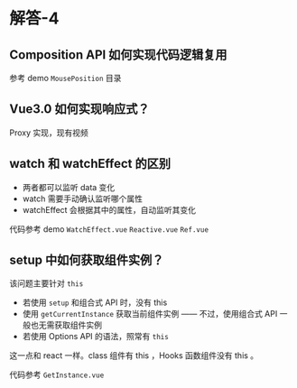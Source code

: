 # 解答-4

## Composition API 如何实现代码逻辑复用

参考 demo `MousePosition` 目录

## Vue3.0 如何实现响应式？

Proxy 实现，现有视频

## watch 和 watchEffect 的区别

- 两者都可以监听 data 变化
- watch 需要手动确认监听哪个属性
- watchEffect 会根据其中的属性，自动监听其变化

代码参考 demo `WatchEffect.vue` `Reactive.vue` `Ref.vue`

## setup 中如何获取组件实例？

该问题主要针对 `this`

- 若使用 `setup` 和组合式 API 时，没有 this
- 使用 `getCurrentInstance` 获取当前组件实例 —— 不过，使用组合式 API 一般也无需获取组件实例
- 若使用 Options API 的语法，照常有 `this`

这一点和 react 一样。class 组件有 this ，Hooks 函数组件没有 this 。

代码参考 `GetInstance.vue`
